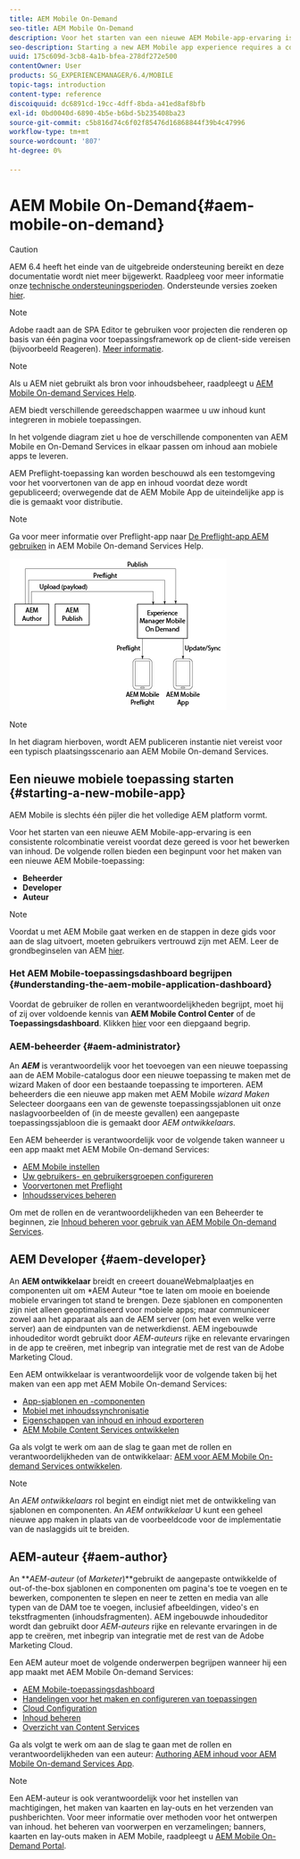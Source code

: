 ```yaml
---
title: AEM Mobile On-Demand
seo-title: AEM Mobile On-Demand
description: Voor het starten van een nieuwe AEM Mobile-app-ervaring is een consistente rolcombinatie vereist voordat deze gereed is voor het bewerken van inhoud. Volg deze pagina om aan de slag te gaan met AEM mobiele On-Demand-services.
seo-description: Starting a new AEM Mobile app experience requires a cohesion of roles before it is ready for content editing. Follow this page to get started with AEM mobile On-Demand services.
uuid: 175c609d-3cb8-4a1b-bfea-278df272e500
contentOwner: User
products: SG_EXPERIENCEMANAGER/6.4/MOBILE
topic-tags: introduction
content-type: reference
discoiquuid: dc6891cd-19cc-4dff-8bda-a41ed8af8bfb
exl-id: 0bd0040d-6890-4b5e-b6bd-5b235408ba23
source-git-commit: c5b816d74c6f02f85476d16868844f39b4c47996
workflow-type: tm+mt
source-wordcount: '807'
ht-degree: 0%

---
```


# AEM Mobile On-Demand{#aem-mobile-on-demand}

>[!CAUTION]
>
>AEM 6.4 heeft het einde van de uitgebreide ondersteuning bereikt en deze documentatie wordt niet meer bijgewerkt. Raadpleeg voor meer informatie onze [technische ondersteuningsperioden](https://helpx.adobe.com/support/programs/eol-matrix.html). Ondersteunde versies zoeken [hier](https://experienceleague.adobe.com/docs/).

>[!NOTE]
>
>Adobe raadt aan de SPA Editor te gebruiken voor projecten die renderen op basis van één pagina voor toepassingsframework op de client-side vereisen (bijvoorbeeld Reageren). [Meer informatie](/help/sites-developing/spa-overview.md).

>[!NOTE]
>
>Als u AEM niet gebruikt als bron voor inhoudsbeheer, raadpleegt u [AEM Mobile On-demand Services Help](https://helpx.adobe.com/digital-publishing-solution/topics.html).

AEM biedt verschillende gereedschappen waarmee u uw inhoud kunt integreren in mobiele toepassingen.

In het volgende diagram ziet u hoe de verschillende componenten van AEM Mobile en On-Demand Services in elkaar passen om inhoud aan mobiele apps te leveren.

AEM Preflight-toepassing kan worden beschouwd als een testomgeving voor het voorvertonen van de app en inhoud voordat deze wordt gepubliceerd; overwegende dat de AEM Mobile App de uiteindelijke app is die is gemaakt voor distributie.

>[!NOTE]
>
>Ga voor meer informatie over Preflight-app naar [De Preflight-app AEM gebruiken](https://helpx.adobe.com/digital-publishing-solution/help/preflight-app.html) in AEM Mobile On-demand Services Help.

![chlimage_1-171](assets/chlimage_1-171.png)

>[!NOTE]
>
>In het diagram hierboven, wordt AEM publiceren instantie niet vereist voor een typisch plaatsingsscenario aan AEM Mobile On-demand Services.

## Een nieuwe mobiele toepassing starten {#starting-a-new-mobile-app}

AEM Mobile is slechts één pijler die het volledige AEM platform vormt.

Voor het starten van een nieuwe AEM Mobile-app-ervaring is een consistente rolcombinatie vereist voordat deze gereed is voor het bewerken van inhoud. De volgende rollen bieden een beginpunt voor het maken van een nieuwe AEM Mobile-toepassing:

* **Beheerder**
* **Developer**
* **Auteur**

>[!NOTE]
>
>Voordat u met AEM Mobile gaat werken en de stappen in deze gids voor aan de slag uitvoert, moeten gebruikers vertrouwd zijn met AEM. Leer de grondbeginselen van AEM [hier](/help/sites-deploying/deploy.md).

### Het AEM Mobile-toepassingsdashboard begrijpen {#understanding-the-aem-mobile-application-dashboard}

Voordat de gebruiker de rollen en verantwoordelijkheden begrijpt, moet hij of zij over voldoende kennis van **AEM Mobile Control Center** of de **Toepassingsdashboard**. Klikken [hier](/help/mobile/mobile-apps-ondemand-application-dashboard.md) voor een diepgaand begrip.

### AEM-beheerder {#aem-administrator}

An ***AEM*** is verantwoordelijk voor het toevoegen van een nieuwe toepassing aan de AEM Mobile-catalogus door een nieuwe toepassing te maken met de wizard Maken of door een bestaande toepassing te importeren. AEM beheerders die een nieuwe app maken met AEM Mobile *wizard Maken* Selecteer doorgaans een van de gewenste toepassingssjablonen uit onze naslagvoorbeelden of (in de meeste gevallen) een aangepaste toepassingssjabloon die is gemaakt door *AEM ontwikkelaars.*

Een AEM beheerder is verantwoordelijk voor de volgende taken wanneer u een app maakt met AEM Mobile On-demand Services:

* [AEM Mobile instellen](/help/mobile/aem-mobile-setup.md)
* [Uw gebruikers- en gebruikersgroepen configureren](/help/mobile/aem-mobile-configure-users.md)
* [Voorvertonen met Preflight](/help/mobile/aem-mobile-manage-ondemand-services.md)
* [Inhoudsservices beheren](/help/mobile/developing-content-services.md)

Om met de rollen en de verantwoordelijkheden van een Beheerder te beginnen, zie [Inhoud beheren voor gebruik van AEM Mobile On-demand Services](/help/mobile/aem-mobile.md).

## AEM Developer {#aem-developer}

An **AEM ontwikkelaar** breidt en creeert douaneWebmalplaatjes en componenten uit om *AEM Auteur *toe te laten om mooie en boeiende mobiele ervaringen tot stand te brengen. Deze sjablonen en componenten zijn niet alleen geoptimaliseerd voor mobiele apps; maar communiceer zowel aan het apparaat als aan de AEM server (om het even welke verre server) aan de eindpunten van de netwerkdienst. AEM ingebouwde inhoudeditor wordt gebruikt door *AEM-auteurs* rijke en relevante ervaringen in de app te creëren, met inbegrip van integratie met de rest van de Adobe Marketing Cloud.

Een AEM ontwikkelaar is verantwoordelijk voor de volgende taken bij het maken van een app met AEM Mobile On-demand Services:

* [App-sjablonen en -componenten](/help/mobile/app-templates-and-components1.md)
* [Mobiel met inhoudssynchronisatie](/help/mobile/mobile-ondemand-contentsync.md)
* [Eigenschappen van inhoud en inhoud exporteren](/help/mobile/on-demand-content-properties-exporting.md)
* [AEM Mobile Content Services ontwikkelen](/help/mobile/developing-content-services.md)

Ga als volgt te werk om aan de slag te gaan met de rollen en verantwoordelijkheden van de ontwikkelaar: [AEM voor AEM Mobile On-demand Services ontwikkelen](/help/mobile/aem-mobile-on-demand.md).

>[!NOTE]
>
>An *AEM ontwikkelaars* rol begint en eindigt niet met de ontwikkeling van sjablonen en componenten. An *AEM ontwikkelaar* U kunt een geheel nieuwe app maken in plaats van de voorbeeldcode voor de implementatie van de naslaggids uit te breiden.

## AEM-auteur {#aem-author}

An ***AEM-auteur* (of *Marketer*)**gebruikt de aangepaste ontwikkelde of out-of-the-box sjablonen en componenten om pagina&#39;s toe te voegen en te bewerken, componenten te slepen en neer te zetten en media van alle typen van de DAM toe te voegen, inclusief afbeeldingen, video&#39;s en tekstfragmenten (inhoudsfragmenten). AEM ingebouwde inhoudeditor wordt dan gebruikt door *AEM-auteurs* rijke en relevante ervaringen in de app te creëren, met inbegrip van integratie met de rest van de Adobe Marketing Cloud.

Een AEM auteur moet de volgende onderwerpen begrijpen wanneer hij een app maakt met AEM Mobile On-demand Services:

* [AEM Mobile-toepassingsdashboard](/help/mobile/mobile-apps-ondemand-application-dashboard.md)
* [Handelingen voor het maken en configureren van toepassingen](/help/mobile/mobile-apps-ondemand-application-create-configure-action.md)
* [Cloud Configuration](/help/mobile/mobile-on-demand-associating-an-on-demand-app-to-cloud-configuration.md)
* [Inhoud beheren](/help/mobile/mobile-apps-ondemand-manage-content-ondemand.md)
* [Overzicht van Content Services](/help/mobile/develop-content-as-a-service.md)

Ga als volgt te werk om aan de slag te gaan met de rollen en verantwoordelijkheden van een auteur: [Authoring AEM inhoud voor AEM Mobile On-demand Services App](/help/mobile/mobile-apps-ondemand.md).

>[!NOTE]
>
>Een AEM-auteur is ook verantwoordelijk voor het instellen van machtigingen, het maken van kaarten en lay-outs en het verzenden van pushberichten. Voor meer informatie over methoden voor het ontwerpen van inhoud. het beheren van voorwerpen en verzamelingen; banners, kaarten en lay-outs maken in AEM Mobile, raadpleegt u [AEM Mobile On-Demand Portal](https://helpx.adobe.com/digital-publishing-solution/topics.html#dynamicpod_reference_2).
